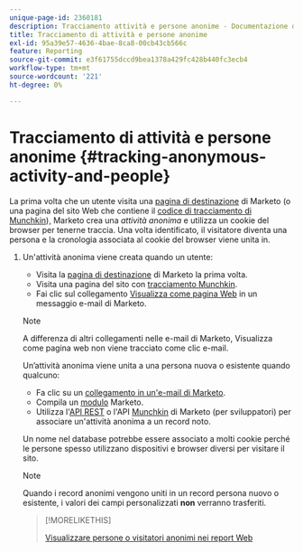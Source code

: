 ```yaml
---
unique-page-id: 2360181
description: Tracciamento attività e persone anonime - Documentazione di Marketo - Documentazione del prodotto
title: Tracciamento di attività e persone anonime
exl-id: 95a39e57-4636-4bae-8ca8-00cb43cb566c
feature: Reporting
source-git-commit: e3f61755dccd9bea1378a429fc428b440fc3ecb4
workflow-type: tm+mt
source-wordcount: '221'
ht-degree: 0%

---
```


# Tracciamento di attività e persone anonime {#tracking-anonymous-activity-and-people}

La prima volta che un utente visita una [pagina di destinazione](/help/marketo/product-docs/demand-generation/landing-pages/free-form-landing-pages/create-a-free-form-landing-page.md) di Marketo (o una pagina del sito Web che contiene il [codice di tracciamento di Munchkin](/help/marketo/product-docs/administration/additional-integrations/add-munchkin-tracking-code-to-your-website.md)), Marketo crea una _attività anonima_ e utilizza un cookie del browser per tenerne traccia. Una volta identificato, il visitatore diventa una persona e la cronologia associata al cookie del browser viene unita in.

1. Un&#39;attività anonima viene creata quando un utente:

   * Visita la [pagina di destinazione](/help/marketo/product-docs/demand-generation/landing-pages/free-form-landing-pages/create-a-free-form-landing-page.md) di Marketo la prima volta.
   * Visita una pagina del sito con [tracciamento Munchkin](/help/marketo/product-docs/administration/additional-integrations/add-munchkin-tracking-code-to-your-website.md).
   * Fai clic sul collegamento [Visualizza come pagina Web](/help/marketo/product-docs/email-marketing/general/functions-in-the-editor/add-a-view-as-web-page-link-to-an-email.md) in un messaggio e-mail di Marketo.

   >[!NOTE]
   >
   >A differenza di altri collegamenti nelle e-mail di Marketo, Visualizza come pagina web non viene tracciato come clic e-mail.

   Un’attività anonima viene unita a una persona nuova o esistente quando qualcuno:

   * Fa clic su un [collegamento in un&#39;e-mail di Marketo](/help/marketo/product-docs/email-marketing/general/using-tokens/add-tokens-to-an-email-link.md).
   * Compila un [modulo](/help/marketo/product-docs/demand-generation/forms/creating-a-form/create-a-form.md) Marketo.
   * Utilizza l&#39;[API REST](https://experienceleague.adobe.com/en/docs/marketo-developer/marketo/rest/lead-database/leads) o l&#39;API [Munchkin](https://experienceleague.adobe.com/en/docs/marketo-developer/marketo/javascriptapi/leadtracking/lead-tracking) di Marketo (per sviluppatori) per associare un&#39;attività anonima a un record noto.

   Un nome nel database potrebbe essere associato a molti cookie perché le persone spesso utilizzano dispositivi e browser diversi per visitare il sito.

   >[!NOTE]
   >
   >Quando i record anonimi vengono uniti in un record persona nuovo o esistente, i valori dei campi personalizzati **non** verranno trasferiti.

   >[!MORELIKETHIS]
   >
   >[Visualizzare persone o visitatori anonimi nei report Web](/help/marketo/product-docs/reporting/basic-reporting/report-activity/display-people-or-anonymous-visitors-in-web-reports.md)
